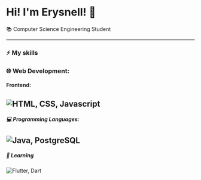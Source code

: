 # Hi! I'm Erysnell! 👋

📚 Computer Science Engineering Student<br>

---
### ⚡ **My skills**

### 🌐 Web Development:
#### Frontend:

![HTML, CSS, Javascript](https://skillicons.dev/icons?i=html,css,js)
---

##### 💻 Programming Languages:
![Java, PostgreSQL](https://skillicons.dev/icons?i=java,postgresql)
---

##### 📖 Learning
![Flutter, Dart](https://skillicons.dev/icons?i=flutter,dart)
